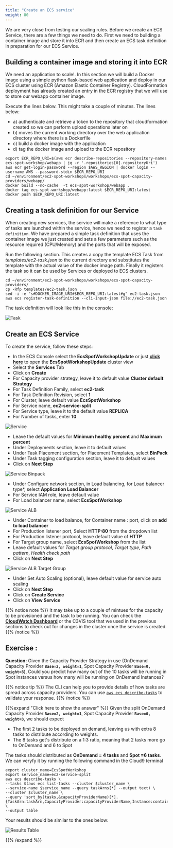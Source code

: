 ```yaml
---
title: "Create an ECS service"
weight: 80
---
```


We are very close from testing our scaling rules. Before we create an ECS Service, there are a few things we need to do. First we need to building a container image and store it into ECR and then create an ECS task definition in preparation for our ECS Service.

## Building a container image and storing it into ECR

We need an application to scale!. In this section we will build a Docker image using a simple python flask-based web application and deploy in our ECS cluster using ECR (Amazon Elastic Container Registry). CloudFormation deployment has already created an entry in the ECR registry that we will use to store our webapp container image. 

Execute the lines below. This might take a couple of minutes. The lines below: 

- a) authenticate and retrieve a token to the repository that cloudformation created so we can perform upload operations later on 
- b) moves the current working directory over the web application directory where there is a Dockerfile 
- c) build a docker image with the application
- d) tag the docker image and upload to the ECR repository

```
export ECR_REPO_URI=$(aws ecr describe-repositories --repository-names ecs-spot-workshop/webapp | jq -r '.repositories[0].repositoryUri')
aws ecr get-login-password --region $AWS_REGION | docker login --username AWS --password-stdin $ECR_REPO_URI
cd ~/environment/ec2-spot-workshops/workshops/ecs-spot-capacity-providers/webapp/
docker build --no-cache  -t ecs-spot-workshop/webapp .
docker tag ecs-spot-workshop/webapp:latest $ECR_REPO_URI:latest
docker push $ECR_REPO_URI:latest
```

## Creating a task definition for our Service

When creating new services, the service will make a reference to what type of tasks are launched within the service, hence we need to register
a `task definition`. We have prepared a simple task definition that uses the container image we just created and sets a few parameters such as 
the resource required (CPU/Memory) and the ports that will be exposed.

Run the following section. This creates a copy the template ECS Task from *templates/ec2-task.json* to the current directory and substitutes the template with the actual value of the docker image path. Finally it registers the task so it can be used by Services or deployed to ECS clusters.

```
cd ~/environment/ec2-spot-workshops/workshops/ecs-spot-capacity-providers/
cp -Rfp templates/ec2-task.json .
sed -i -e "s#DOCKER_IMAGE_URI#$ECR_REPO_URI:latest#g" ec2-task.json
aws ecs register-task-definition --cli-input-json file://ec2-task.json
```

The task definition will look like this in the console:

![Task](/images/ecs-spot-capacity-providers/task1.png)

## Create an ECS Service

To create the service, follow these steps:

* In the ECS Console select the **EcsSpotWorkshopUpdate** or just **[click here](https://console.aws.amazon.com/ecs/home?#/clusters/EcsSpotWorkshop/services)** to open the **EcsSpotWorkshopUpdate** cluster view
* Select the **Services** Tab 
* Click on **Create**
* For Capacity provider strategy, leave it to default value **Cluster default Strategy**
* For Task Definition Family, select **ec2-task**
* For Task Definition Revision, select **1**
* For Cluster, leave default value **EcsSpotWorkshop**
* For Service name, **ec2-service-split**
* For Service type, leave it to the default value **REPLICA**
* For Number of tasks, enter **10**

![Service](/images/ecs-spot-capacity-providers/Ser1.png)

* Leave the default values for **Minimum healthy percent** and **Maximum percent**
* Under Deployments section, leave it to default values
* Under Task Placement section, for Placement Templates, select **BinPack**
* Under Task tagging configuration section, leave it to default values
* Click on **Next Step**

![Service Binpack](/images/ecs-spot-capacity-providers/ser2.png)

* Under Configure network section, in Load balancing, for Load balancer type*, select **Application Load Balancer**
* For Service IAM role, leave default value
* For Load balancer name, select **EcsSpotWorkshop**

![Service ALB](/images/ecs-spot-capacity-providers/ecs_service_alb.png)

* Under Container to load balance, for Container name : port, click on **add to load balancer**
* For Production listener port,  Select **HTTP:80** from the dropdown list
* For Production listener protocol, leave default value of **HTTP**
* For Target group name, select **EcsSpotWorkshop** from the list
* Leave default values for *Target group protocol*, *Target type*, *Path pattern*, *Health check path*
* Click on **Next Step**

![Service ALB Target Group](/images/ecs-spot-capacity-providers/ecs_service_alb_listener.png)

* Under Set Auto Scaling (optional), leave default value for service auto scaling
* Click on **Next Step**
* Click on **Create Service**
* Click on **View Service**


{{% notice note %}}
It may take up to a couple of mintues for the capacity to be provisioned and the task to be running. You can check the **[CloudWatch Dashboard](https://console.aws.amazon.com/cloudwatch/home?#dashboards:name=EcsSpotWorkshop)** or the C3VIS tool that we used in the previous sections to check out for changes in the cluster once the service is created. 
{{% /notice %}}

## Exercise : 

**Question:** Given the Capacity Provider Strategy in use (OnDemand Capacity Provider **`Base=2, weight=1`**, Spot Capacity Provider **`Base=0, weight=3`**), Could you predict how many out of the 10 tasks will be running in Spot instances versus how many will be running on OnDemand Instances?

{{% notice tip %}}
The CLI can help you to provide details of how tasks are spread across capacity providers. You can use [`aws ecs describe-tasks`](https://docs.aws.amazon.com/cli/latest/reference/ecs/describe-tasks.html) to validate your response.
{{% /notice %}}

{{%expand "Click here to show the answer" %}}
Given the split OnDemand Capacity Provider **`Base=2, weight=1`**, Spot Capacity Provider **`Base=0, weight=3`**, we should expect

* The first 2 tasks to be deployed on demand, leaving us with extra 8 tasks to distribute according to weights.
* The 8 tasks get's distribute on a 1:3 ratio, meaning that 2 tasks more go to OnDemand and 6 to Spot

The tasks should distributed as **OnDemand = 4 tasks** and **Spot =6 tasks**. We can veryfy it by running the following command in the Cloud9 terminal

```
export cluster_name=EcsSpotWorkshop 
export service_name=ec2-service-split
aws ecs describe-tasks \
--tasks $(aws ecs list-tasks --cluster $cluster_name \
--service-name $service_name --query taskArns[*] --output text) \
--cluster $cluster_name \
--query 'sort_by(tasks,&capacityProviderName)[*].{TaskArn:taskArn,CapacityProvider:capacityProviderName,Instance:containerInstanceArn,AZ:availabilityZone,Status:lastStatus}' \
--output table
```

Your results should be similar to the ones below:

![Results Table](/images/ecs-spot-capacity-providers/table.png)

{{% /expand %}}





